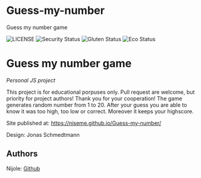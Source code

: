 # Guess-my-number
Guess my number game

![LICENSE](https://img.shields.io/badge/license-MIT-blue.svg?style=flat-square)
![Security Status](https://img.shields.io/security-headers?label=Security&url=https%3A%2F%2Fgithub.com&style=flat-square)
![Gluten Status](https://img.shields.io/badge/Gluten-Free-green.svg)
![Eco Status](https://img.shields.io/badge/ECO-Friendly-green.svg)

# Guess my number game

_Personal JS project_

This project is for educational porpuses only. Pull request are welcome, but priority for project authors! Thank you for your cooperation!
The game generates random number from 1 to 20. After your guess you are able to know it was too high, too low or correct. Moreover it keeps your highscore.

Site published at: https://niseme.github.io/Guess-my-number/

Design: Jonas Schmedtmann


## Authors

Nijole: [Github](https://github.com/niseme)
